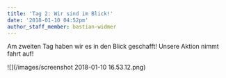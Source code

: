 ```yaml
---
title: 'Tag 2: Wir sind im Blick!'
date: '2018-01-10 04:52pm'
author_staff_member: bastian-widmer
---
```

Am zweiten Tag haben wir es in den Blick geschafft! Unsere Aktion nimmt fahrt auf!



![](/images/screenshot 2018-01-10 16.53.12.png)
